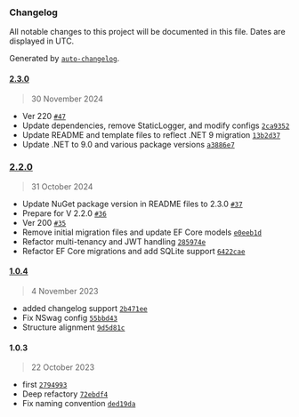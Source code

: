### Changelog

All notable changes to this project will be documented in this file. Dates are displayed in UTC.

Generated by [`auto-changelog`](https://github.com/CookPete/auto-changelog).

#### [2.3.0](https://github.com/Genocs/microservice-template/compare/2.2.0...2.3.0)

> 30 November 2024

- Ver 220 [`#47`](https://github.com/Genocs/microservice-template/pull/47)
- Update dependencies, remove StaticLogger, and modify configs [`2ca9352`](https://github.com/Genocs/microservice-template/commit/2ca935224b633e0d04a5453dacd3cee058516dcc)
- Update README and template files to reflect .NET 9 migration [`13b2d37`](https://github.com/Genocs/microservice-template/commit/13b2d373406bdfb42f69a97a6386a78be4eaeaa3)
- Update .NET to 9.0 and various package versions [`a3886e7`](https://github.com/Genocs/microservice-template/commit/a3886e70892ca2f52b7c7bb382724da1fe7367ed)

### [2.2.0](https://github.com/Genocs/microservice-template/compare/1.0.4...2.2.0)

> 31 October 2024

- Update NuGet package version in README files to 2.3.0 [`#37`](https://github.com/Genocs/microservice-template/pull/37)
- Prepare for V 2.2.0 [`#36`](https://github.com/Genocs/microservice-template/pull/36)
- Ver 200 [`#35`](https://github.com/Genocs/microservice-template/pull/35)
- Remove initial migration files and update EF Core models [`e0eeb1d`](https://github.com/Genocs/microservice-template/commit/e0eeb1d8183e02f917e6ea34fe7a9399570a3881)
- Refactor multi-tenancy and JWT handling [`285974e`](https://github.com/Genocs/microservice-template/commit/285974e2f82af42230bd1dcf304273289385a5bf)
- Refactor EF Core migrations and add SQLite support [`6422cae`](https://github.com/Genocs/microservice-template/commit/6422cae117cace9c3902b32758e45090caf7616c)

#### [1.0.4](https://github.com/Genocs/microservice-template/compare/1.0.3...1.0.4)

> 4 November 2023

- added changelog support [`2b471ee`](https://github.com/Genocs/microservice-template/commit/2b471ee0d954385f696af052a96d3c85db5b86c6)
- Fix NSwag config [`55bbd43`](https://github.com/Genocs/microservice-template/commit/55bbd43bda1b1317d42ed7fbabb79d610da495c1)
- Structure alignment [`9d5d81c`](https://github.com/Genocs/microservice-template/commit/9d5d81c67945fc744d351a5b078a76c52d717e55)

#### 1.0.3

> 22 October 2023

- first [`2794993`](https://github.com/Genocs/microservice-template/commit/2794993120389e1f449fe6271e6e5f0a484e5511)
- Deep refactory [`72ebdf4`](https://github.com/Genocs/microservice-template/commit/72ebdf4c6094a5ac2c3b93a268efca60b28c7b56)
- Fix naming convention [`ded19da`](https://github.com/Genocs/microservice-template/commit/ded19dad145a0417425d22c82c55ffb705a0204f)
